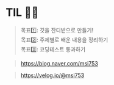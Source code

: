 # TIL 🏃‍♂️

> 목표1️⃣: 깃을 잔디밭으로 만들기!<br>
> 목표2️⃣: 주제별로 배운 내용을 정리하기<br>
> 목표3️⃣: 코딩테스트 통과하기<br>

> https://blog.naver.com/msi753

> https://velog.io/@msi753